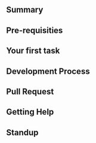 
## Summary
## Pre-requisities
## Your first task
## Development Process
## Pull Request
## Getting Help
## Standup